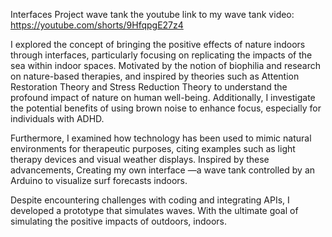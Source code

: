Interfaces Project wave tank
the youtube link to my wave tank video: https://youtube.com/shorts/9HfqpgE27z4

I explored the concept of bringing the positive effects of nature indoors through interfaces,
particularly focusing on replicating the impacts of the sea within indoor spaces. 
Motivated by the notion of biophilia and research on nature-based therapies, and inspired by theories such as Attention Restoration Theory 
and Stress Reduction Theory to understand the profound impact of nature on human well-being.
Additionally, I investigate the potential benefits of using brown noise to enhance focus, especially for individuals with ADHD.

Furthermore, I examined how technology has been used to mimic natural environments for therapeutic purposes,
citing examples such as light therapy devices and visual weather displays. Inspired by these advancements, 
Creating my own interface —a wave tank controlled by an Arduino to visualize surf forecasts indoors.

Despite encountering challenges with coding and integrating APIs, I developed a prototype that simulates waves.
With the ultimate goal of simulating the positive impacts of outdoors, indoors.

